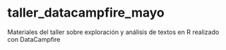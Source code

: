 # taller_datacampfire_mayo
Materiales del taller sobre exploración y análisis de textos en R realizado con DataCampfire
